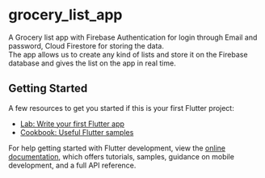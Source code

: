 # grocery_list_app

A Grocery list app with Firebase Authentication for login through Email and password, Cloud Firestore for storing the data.
<br> 
The app allows us to create any kind of lists and store it on the Firebase database and gives the list on the app in real time.

## Getting Started


A few resources to get you started if this is your first Flutter project:

- [Lab: Write your first Flutter app](https://docs.flutter.dev/get-started/codelab)
- [Cookbook: Useful Flutter samples](https://docs.flutter.dev/cookbook)

For help getting started with Flutter development, view the
[online documentation](https://docs.flutter.dev/), which offers tutorials,
samples, guidance on mobile development, and a full API reference.

